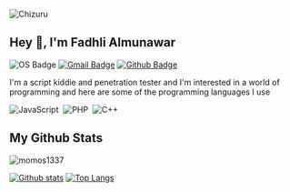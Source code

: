 ![Chizuru](https://c.tenor.com/OJ7dWLRs3JAAAAAC/mizuhara-chizuru.gif)
## Hey 👋, I'm Fadhli Almunawar
![OS Badge](https://img.shields.io/badge/OS-linux-blue?&logo=Linux)
[![Gmail Badge](https://img.shields.io/badge/-almunawarfadhli@gmail.com-c14438?style=flat&logo=Gmail&logoColor=white&link=mailto:almunawarfadhli@gmail.com)](mailto:almunawarfadhli@gmail.com) 
[![Github Badge](https://img.shields.io/badge/-momos1337-grey?style=flat&logo=github&logoColor=white&link=https://github.com/momos1337/)](https://www.github.com/momos1337/)
<p align='left'>I'm a script kiddie and penetration tester and I'm interested in a world of programming and here are some of the programming languages ​​I use</p>

![JavaScript](https://img.shields.io/badge/-JavaScript-282A36?style=flat&logo=javascript)&nbsp;
![PHP](https://img.shields.io/badge/-PHP-282A36?style=flat&logo=PHP)&nbsp;
![C++](https://img.shields.io/badge/C++-282A36?style=flat&logo=c%2B%2B)&nbsp;

## My Github Stats
<p align=left> <img src=https://komarev.com/ghpvc/?username=momos1337 alt=momos1337 /> </p>

[![Github stats](https://github-readme-stats.vercel.app/api?username=momos1337&show_icons=true&include_all_commits=true&hide_border=true&bg_color=282A36&icon_color=686868&title_color=57c7ff&text_color=9aedfe&custom_title=My+Github+Stats)](https://github.com/momos1337/github-readme-stats)
[![Top Langs](https://github-readme-stats.vercel.app/api/top-langs/?username=momos1337&layout=compact&hide_border=true&bg_color=282A36&icon_color=686868&title_color=57c7ff&text_color=9aedfe)](https://github.com/momos1337/github-readme-stats)
